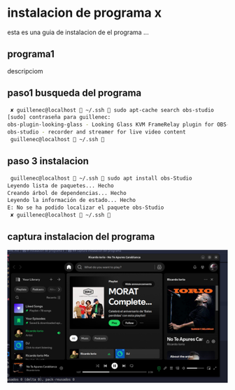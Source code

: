 # instalacion de programa x

esta es una guia de instalacion de el programa ...

## programa1

descripciom

## paso1 busqueda del programa

```bash
 ✘ guillenec@localhost  ~/.ssh  sudo apt-cache search obs-studio
[sudo] contraseña para guillenec: 
obs-plugin-looking-glass - Looking Glass KVM FrameRelay plugin for OBS-Studio
obs-studio - recorder and streamer for live video content
 guillenec@localhost  ~/.ssh  

```

## paso 3 instalacion

```bash
 guillenec@localhost  ~/.ssh  sudo apt install obs-Studio
Leyendo lista de paquetes... Hecho
Creando árbol de dependencias... Hecho
Leyendo la información de estado... Hecho
E: No se ha podido localizar el paquete obs-Studio
 ✘ guillenec@localhost  ~/.ssh 
```

## captura instalacion del programa

![captura del programa x instalda](./captura1.png)
